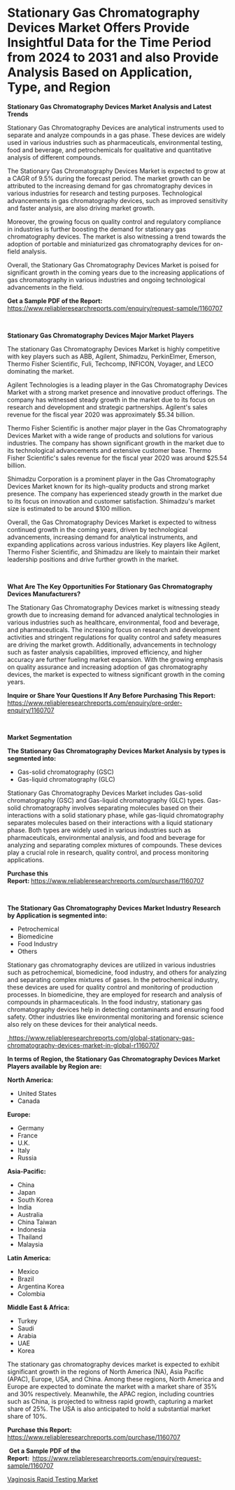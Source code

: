 <p><h1>Stationary Gas Chromatography Devices Market Offers Provide Insightful Data for the Time Period from 2024 to 2031 and also Provide Analysis Based on Application, Type, and Region</h1></p><p><strong>Stationary Gas Chromatography Devices Market Analysis and Latest Trends</strong></p>
<p><p>Stationary Gas Chromatography Devices are analytical instruments used to separate and analyze compounds in a gas phase. These devices are widely used in various industries such as pharmaceuticals, environmental testing, food and beverage, and petrochemicals for qualitative and quantitative analysis of different compounds.</p><p>The Stationary Gas Chromatography Devices Market is expected to grow at a CAGR of 9.5% during the forecast period. The market growth can be attributed to the increasing demand for gas chromatography devices in various industries for research and testing purposes. Technological advancements in gas chromatography devices, such as improved sensitivity and faster analysis, are also driving market growth.</p><p>Moreover, the growing focus on quality control and regulatory compliance in industries is further boosting the demand for stationary gas chromatography devices. The market is also witnessing a trend towards the adoption of portable and miniaturized gas chromatography devices for on-field analysis.</p><p>Overall, the Stationary Gas Chromatography Devices Market is poised for significant growth in the coming years due to the increasing applications of gas chromatography in various industries and ongoing technological advancements in the field.</p></p>
<p><strong>Get a Sample PDF of the Report:&nbsp;</strong> <a href="https://www.reliableresearchreports.com/enquiry/request-sample/1160707">https://www.reliableresearchreports.com/enquiry/request-sample/1160707</a></p>
<p>&nbsp;</p>
<p><strong>Stationary Gas Chromatography Devices Major Market Players</strong></p>
<p><p>The stationary Gas Chromatography Devices Market is highly competitive with key players such as ABB, Agilent, Shimadzu, PerkinElmer, Emerson, Thermo Fisher Scientific, Fuli, Techcomp, INFICON, Voyager, and LECO dominating the market.</p><p>Agilent Technologies is a leading player in the Gas Chromatography Devices Market with a strong market presence and innovative product offerings. The company has witnessed steady growth in the market due to its focus on research and development and strategic partnerships. Agilent's sales revenue for the fiscal year 2020 was approximately $5.34 billion.</p><p>Thermo Fisher Scientific is another major player in the Gas Chromatography Devices Market with a wide range of products and solutions for various industries. The company has shown significant growth in the market due to its technological advancements and extensive customer base. Thermo Fisher Scientific's sales revenue for the fiscal year 2020 was around $25.54 billion.</p><p>Shimadzu Corporation is a prominent player in the Gas Chromatography Devices Market known for its high-quality products and strong market presence. The company has experienced steady growth in the market due to its focus on innovation and customer satisfaction. Shimadzu's market size is estimated to be around $100 million.</p><p>Overall, the Gas Chromatography Devices Market is expected to witness continued growth in the coming years, driven by technological advancements, increasing demand for analytical instruments, and expanding applications across various industries. Key players like Agilent, Thermo Fisher Scientific, and Shimadzu are likely to maintain their market leadership positions and drive further growth in the market.</p></p>
<p>&nbsp;</p>
<p><strong>What Are The Key Opportunities For Stationary Gas Chromatography Devices Manufacturers?</strong></p>
<p><p>The Stationary Gas Chromatography Devices market is witnessing steady growth due to increasing demand for advanced analytical technologies in various industries such as healthcare, environmental, food and beverage, and pharmaceuticals. The increasing focus on research and development activities and stringent regulations for quality control and safety measures are driving the market growth. Additionally, advancements in technology such as faster analysis capabilities, improved efficiency, and higher accuracy are further fueling market expansion. With the growing emphasis on quality assurance and increasing adoption of gas chromatography devices, the market is expected to witness significant growth in the coming years.</p></p>
<p><strong>Inquire or Share Your Questions If Any Before Purchasing This Report:</strong> <a href="https://www.reliableresearchreports.com/enquiry/pre-order-enquiry/1160707">https://www.reliableresearchreports.com/enquiry/pre-order-enquiry/1160707</a></p>
<p>&nbsp;</p>
<p><strong>Market Segmentation</strong></p>
<p><strong>The Stationary Gas Chromatography Devices Market Analysis by types is segmented into:</strong></p>
<p><ul><li>Gas-solid chromatography (GSC)</li><li>Gas-liquid chromatography (GLC)</li></ul></p>
<p><p>Stationary Gas Chromatography Devices Market includes Gas-solid chromatography (GSC) and Gas-liquid chromatography (GLC) types. Gas-solid chromatography involves separating molecules based on their interactions with a solid stationary phase, while gas-liquid chromatography separates molecules based on their interactions with a liquid stationary phase. Both types are widely used in various industries such as pharmaceuticals, environmental analysis, and food and beverage for analyzing and separating complex mixtures of compounds. These devices play a crucial role in research, quality control, and process monitoring applications.</p></p>
<p><strong>Purchase this Report:&nbsp;</strong><a href="https://www.reliableresearchreports.com/purchase/1160707">https://www.reliableresearchreports.com/purchase/1160707</a></p>
<p>&nbsp;</p>
<p><strong>The Stationary Gas Chromatography Devices Market Industry Research by Application is segmented into:</strong></p>
<p><ul><li>Petrochemical</li><li>Biomedicine</li><li>Food Industry</li><li>Others</li></ul></p>
<p><p>Stationary gas chromatography devices are utilized in various industries such as petrochemical, biomedicine, food industry, and others for analyzing and separating complex mixtures of gases. In the petrochemical industry, these devices are used for quality control and monitoring of production processes. In biomedicine, they are employed for research and analysis of compounds in pharmaceuticals. In the food industry, stationary gas chromatography devices help in detecting contaminants and ensuring food safety. Other industries like environmental monitoring and forensic science also rely on these devices for their analytical needs.</p></p>
<p><a href="https://www.reliableresearchreports.com/global-stationary-gas-chromatography-devices-market-in-global-r1160707">&nbsp;https://www.reliableresearchreports.com/global-stationary-gas-chromatography-devices-market-in-global-r1160707</a></p>
<p><strong>In terms of Region, the Stationary Gas Chromatography Devices Market Players available by Region are:</strong></p>
<p>
    <p> <strong> North America: </strong>
        <ul>
            <li>United States</li>
            <li>Canada</li>
        </ul>
        </p> 
    <p> <strong> Europe: </strong>
        <ul>
            <li>Germany</li>
            <li>France</li>
            <li>U.K.</li>
            <li>Italy</li>
            <li>Russia</li>
        </ul>
        </p> 
    <p> <strong> Asia-Pacific: </strong>
        <ul>
            <li>China</li>
            <li>Japan</li>
            <li>South Korea</li>
            <li>India</li>
            <li>Australia</li>
            <li>China Taiwan</li>
            <li>Indonesia</li>
            <li>Thailand</li>
            <li>Malaysia</li>
        </ul>
        </p> 
    <p> <strong> Latin America: </strong>
        <ul>
            <li>Mexico</li>
            <li>Brazil</li>
            <li>Argentina Korea</li>
            <li>Colombia</li>
        </ul>
        </p> 
    <p> <strong> Middle East & Africa: </strong>
        <ul>
            <li>Turkey</li>
            <li>Saudi</li>
            <li>Arabia</li>
            <li>UAE</li>
            <li>Korea</li>
        </ul>
    </p>
    </p>
<p><p>The stationary gas chromatography devices market is expected to exhibit significant growth in the regions of North America (NA), Asia Pacific (APAC), Europe, USA, and China. Among these regions, North America and Europe are expected to dominate the market with a market share of 35% and 30% respectively. Meanwhile, the APAC region, including countries such as China, is projected to witness rapid growth, capturing a market share of 25%. The USA is also anticipated to hold a substantial market share of 10%.</p></p>
<p><strong>Purchase this Report: </strong><a href="https://www.reliableresearchreports.com/purchase/1160707">https://www.reliableresearchreports.com/purchase/1160707</a></p>
<p>&nbsp;<strong>Get a Sample PDF of the Report:&nbsp;&nbsp;</strong><a href="https://www.reliableresearchreports.com/enquiry/request-sample/1160707">https://www.reliableresearchreports.com/enquiry/request-sample/1160707</a></p>
<p><strong></strong></p>
<p><p><a href="https://github.com/RosemarieLeffler2023/Market-Research-Report-List-1/blob/main/vaginosis-rapid-testing-market.md">Vaginosis Rapid Testing Market</a></p></p>